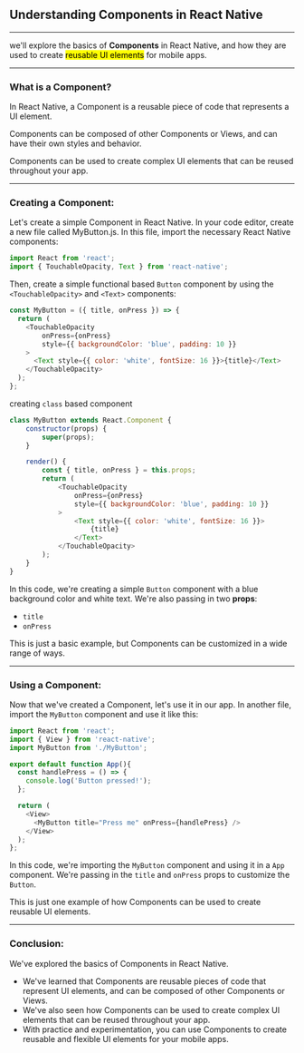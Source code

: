 ## Understanding Components in React Native

---

we'll explore the basics of **Components** in React Native, and how they are used to create <mark>reusable UI elements</mark> for mobile apps.

---

### What is a Component?
In React Native, a Component is a reusable piece of code that represents a UI element. 

Components can be composed of other Components or Views, and can have their own styles and behavior. 

Components can be used to create complex UI elements that can be reused throughout your app.

---

### Creating a Component:
Let's create a simple Component in React Native. In your code editor, create a new file called MyButton.js. In this file, import the necessary React Native components:


```javascript
import React from 'react';
import { TouchableOpacity, Text } from 'react-native';
```

Then, create a simple functional based `Button` component by using the `<TouchableOpacity>` and `<Text>` components:

```javascript
const MyButton = ({ title, onPress }) => {
  return (
    <TouchableOpacity 
        onPress={onPress} 
        style={{ backgroundColor: 'blue', padding: 10 }}
    >
      <Text style={{ color: 'white', fontSize: 16 }}>{title}</Text>
    </TouchableOpacity>
  );
};
```

creating `class` based component
```javascript
class MyButton extends React.Component {
    constructor(props) {
        super(props);
    }

    render() {
        const { title, onPress } = this.props;
        return (
            <TouchableOpacity 
                onPress={onPress} 
                style={{ backgroundColor: 'blue', padding: 10 }}
            >
                <Text style={{ color: 'white', fontSize: 16 }}>
                    {title}
                </Text>
            </TouchableOpacity>
        );
    }
}
```

In this code, we're creating a simple `Button` component with a blue background color and white text. We're also passing in two **props**: 
- `title`
- `onPress`

This is just a basic example, but Components can be customized in a wide range of ways.

---

### Using a Component:
Now that we've created a Component, let's use it in our app. In another file, import the `MyButton` component and use it like this:
```javascript
import React from 'react';
import { View } from 'react-native';
import MyButton from './MyButton';

export default function App(){
  const handlePress = () => {
    console.log('Button pressed!');
  };

  return (
    <View>
      <MyButton title="Press me" onPress={handlePress} />
    </View>
  );
};
```
In this code, we're importing the `MyButton` component and using it in a `App` component. We're passing in the `title` and `onPress` props to customize the `Button`. 

This is just one example of how Components can be used to create reusable UI elements.

---

### Conclusion:
We've explored the basics of Components in React Native. 
- We've learned that Components are reusable pieces of code that represent UI elements, and can be composed of other Components or Views. 
- We've also seen how Components can be used to create complex UI elements that can be reused throughout your app. 
- With practice and experimentation, you can use Components to create reusable and flexible UI elements for your mobile apps.